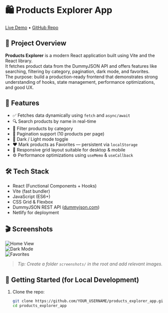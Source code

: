 # 🛍️ Products Explorer App

[Live Demo](https://gautam-govind-products-explorer.netlify.app/) • [GitHub Repo](https://github.com/https://github.com/Programmer-govind/cepialabs_assignments.git)

## 🚀 Project Overview  
**Products Explorer** is a modern React application built using Vite and the React library.  
It fetches product data from the DummyJSON API and offers features like searching, filtering by category, pagination, dark mode, and favorites.  
The purpose: build a production-ready frontend that demonstrates strong understanding of hooks, state management, performance optimizations, and good UX.

## 🧰 Features  
- ✅ Fetches data dynamically using `fetch` and `async/await`  
- 🔍 Search products by name in real-time  
- 📂 Filter products by category  
- 🔁 Pagination support (10 products per page)  
- 🌙 Dark / Light mode toggle  
- ❤️ Mark products as Favorites — persistent via `localStorage`  
- 📱 Responsive grid layout suitable for desktop & mobile  
- ⚙️ Performance optimizations using `useMemo` & `useCallback`

## 🛠️ Tech Stack  
- React (Functional Components + Hooks)  
- Vite (fast bundler)  
- JavaScript (ES6+)  
- CSS Grid & Flexbox  
- DummyJSON REST API ([dummyjson.com](https://dummyjson.com))  
- Netlify for deployment

## 🎬 Screenshots  
![Home View](./screenshots/home-view.png)  
![Dark Mode](./screenshots/dark-mode.png)  
![Favorites](./screenshots/favorites.png)

> *Tip: Create a folder `screenshots/` in the root and add relevant images.*

## 🧭 Getting Started (for Local Development)  
1. Clone the repo:  
   ```bash
   git clone https://github.com/YOUR_USERNAME/products_explorer_app.git
   cd products_explorer_app
